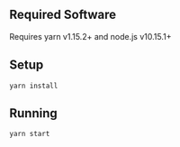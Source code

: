 ## Required Software
Requires yarn v1.15.2+ and node.js v10.15.1+

## Setup
`yarn install`

## Running
`yarn start`
